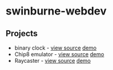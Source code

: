 # swinburne-webdev

## Projects

- binary clock - [view source](https://github.com/nvella/swinburne-webdev/blob/master/20180913/bclock.html) [demo](https://nxk.io/swinburne-webdev/20180913/bclock.html)
- Chip8 emulator - [view source](https://github.com/nvella/swinburne-webdev/tree/master/chip8) [demo](https://nxk.io/swinburne-webdev/chip8/index.html)
- Raycaster - [view source](https://github.com/nvella/swinburne-webdev/tree/master/raycast) [demo](https://nxk.io/swinburne-webdev/raycast/index.html)

